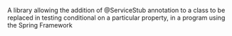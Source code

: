 A library allowing the addition of @ServiceStub annotation to a class to be replaced in testing conditional on a particular property, in a program using the Spring Framework
